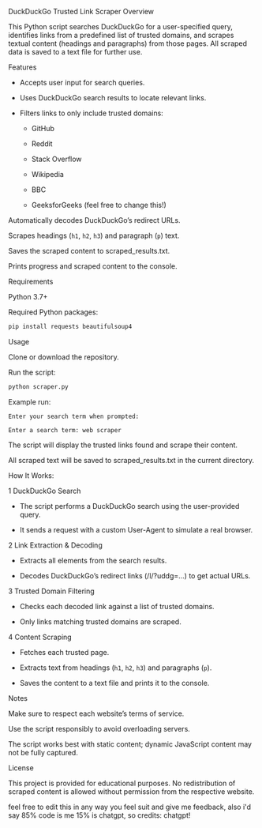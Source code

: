 DuckDuckGo Trusted Link Scraper
Overview

This Python script searches DuckDuckGo for a user-specified query, identifies links from a predefined list of trusted domains, and scrapes textual content (headings and paragraphs) from those pages. All scraped data is saved to a text file for further use.

Features

* Accepts user input for search queries.

* Uses DuckDuckGo search results to locate relevant links.

* Filters links to only include trusted domains:

  * GitHub

  * Reddit

  * Stack Overflow

  * Wikipedia

  * BBC

  * GeeksforGeeks
   (feel free to change this!)

Automatically decodes DuckDuckGo’s redirect URLs.

Scrapes headings (```h1```, ```h2```, ```h3```) and paragraph (```p```) text.

Saves the scraped content to scraped_results.txt.

Prints progress and scraped content to the console.

Requirements

Python 3.7+

Required Python packages:

``` bash
pip install requests beautifulsoup4
```

Usage

Clone or download the repository.

Run the script:

``` bash
python scraper.py
```
Example run:
```
Enter your search term when prompted:

Enter a search term: web scraper
```

The script will display the trusted links found and scrape their content.

All scraped text will be saved to scraped_results.txt in the current directory.

How It Works:

1 DuckDuckGo Search

* The script performs a DuckDuckGo search using the user-provided query.

* It sends a request with a custom User-Agent to simulate a real browser.

2 Link Extraction & Decoding

* Extracts all <a> elements from the search results.

* Decodes DuckDuckGo’s redirect links (/l/?uddg=...) to get actual URLs.

3 Trusted Domain Filtering

* Checks each decoded link against a list of trusted domains.

* Only links matching trusted domains are scraped.

4 Content Scraping

* Fetches each trusted page.

* Extracts text from headings (```h1```, ```h2```, ```h3```) and paragraphs (```p```).

* Saves the content to a text file and prints it to the console.

Notes

Make sure to respect each website’s terms of service.

Use the script responsibly to avoid overloading servers.

The script works best with static content; dynamic JavaScript content may not be fully captured.

License

This project is provided for educational purposes. No redistribution of scraped content is allowed without permission from the respective website.

feel free to edit this in any way you feel suit and give me feedback, also i'd say 85% code is me 15% is chatgpt, so credits: chatgpt!
